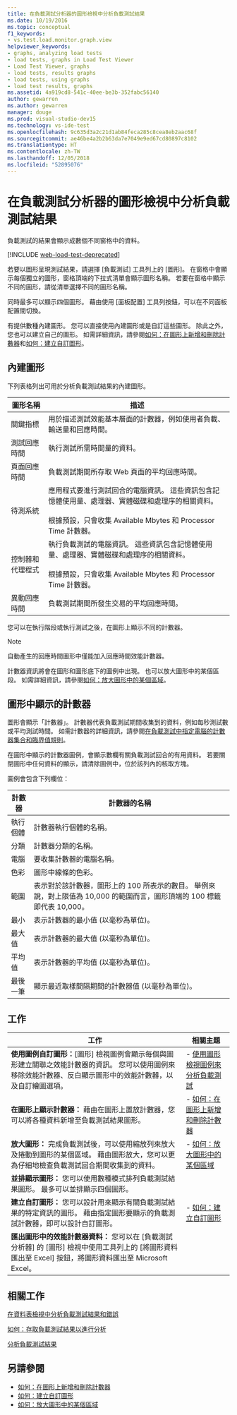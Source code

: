 ```yaml
---
title: 在負載測試分析器的圖形檢視中分析負載測試結果
ms.date: 10/19/2016
ms.topic: conceptual
f1_keywords:
- vs.test.load.monitor.graph.view
helpviewer_keywords:
- graphs, analyzing load tests
- load tests, graphs in Load Test Viewer
- Load Test Viewer, graphs
- load tests, results graphs
- load tests, using graphs
- load test results, graphs
ms.assetid: 4a919cd8-541c-40ee-be3b-352fabc56140
author: gewarren
ms.author: gewarren
manager: douge
ms.prod: visual-studio-dev15
ms.technology: vs-ide-test
ms.openlocfilehash: 9c635d3a2c21d1ab84feca285c8cea8eb2aac68f
ms.sourcegitcommit: ae46be4a2b2b63da7e7049e9ed67cd80897c8102
ms.translationtype: HT
ms.contentlocale: zh-TW
ms.lasthandoff: 12/05/2018
ms.locfileid: "52895076"
---
```

# <a name="analyze-load-test-results-in-the-graphs-view-of-the-load-test-analyzer"></a>在負載測試分析器的圖形檢視中分析負載測試結果

負載測試的結果會顯示成數個不同窗格中的資料。

[!INCLUDE [web-load-test-deprecated](includes/web-load-test-deprecated.md)]

若要以圖形呈現測試結果，請選擇 [負載測試] 工具列上的 [圖形]。 在窗格中會顯示每個獨立的圖形，窗格頂端的下拉式清單會顯示圖形名稱。 若要在窗格中顯示不同的圖形，請從清單選擇不同的圖形名稱。

同時最多可以顯示四個圖形。 藉由使用 [面板配置] 工具列按鈕，可以在不同面板配置間切換。

有提供數種內建圖形。 您可以直接使用內建圖形或是自訂這些圖形。 除此之外，您也可以建立自己的圖形。 如需詳細資訊，請參閱[如何：在圖形上新增和刪除計數器](../test/how-to-add-and-delete-counters-on-graphs-in-load-test-results.md)和[如何：建立自訂圖形](../test/how-to-create-custom-graphs-in-load-test-results.md)。

## <a name="built-in-graphs"></a>內建圖形

下列表格列出可用於分析負載測試結果的內建圖形。

|圖形名稱|描述|
|-|-|
|關鍵指標|用於描述測試效能基本層面的計數器，例如使用者負載、輸送量和回應時間。|
|測試回應時間|執行測試所需時間量的資料。|
|頁面回應時間|負載測試期間所存取 Web 頁面的平均回應時間。|
|待測系統|應用程式要進行測試回合的電腦資訊。 這些資訊包含記憶體使用量、處理器、實體磁碟和處理序的相關資料。<br /><br /> 根據預設，只會收集 Available Mbytes 和 Processor Time 計數器。|
|控制器和代理程式|執行負載測試的電腦資訊。 這些資訊包含記憶體使用量、處理器、實體磁碟和處理序的相關資料。<br /><br /> 根據預設，只會收集 Available Mbytes 和 Processor Time 計數器。|
|異動回應時間|負載測試期間所發生交易的平均回應時間。|

 您可以在執行階段或執行測試之後，在圖形上顯示不同的計數器。

> [!NOTE]
> 自動產生的回應時間圖形中僅能加入回應時間效能計數器。

 計數器資訊將會在圖形和圖形底下的圖例中出現。 也可以放大圖形中的某個區段。 如需詳細資訊，請參閱[如何：放大圖形中的某個區域](../test/how-to-zoom-in-on-a-region-of-the-graph-in-load-test-results.md)。

## <a name="counters-displayed-in-graphs"></a>圖形中顯示的計數器

 圖形會顯示「計數器」。 計數器代表負載測試期間收集到的資料，例如每秒測試數或平均測試時間。 如需計數器的詳細資訊，請參閱[在負載測試中指定電腦的計數器集合和臨界值規則](../test/specify-counter-sets-and-threshold-rules-for-load-testing.md)。

 在圖形中顯示的計數器圖例，會顯示數欄有關負載測試回合的有用資料。 若要關閉圖形中任何資料的顯示，請清除圖例中，位於該列內的核取方塊。

 圖例會包含下列欄位：

|計數器|計數器的名稱|
|-|-|
|執行個體|計數器執行個體的名稱。|
|分類|計數器分類的名稱。|
|電腦|要收集計數器的電腦名稱。|
|色彩|圖形中線條的色彩。|
|範圍|表示對於該計數器，圖形上的 100 所表示的數目。 舉例來說，對上限值為 10,000 的範圍而言，圖形頂端的 100 標籤即代表 10,000。|
|最小|表示計數器的最小值 (以毫秒為單位)。|
|最大值|表示計數器的最大值 (以毫秒為單位)。|
|平均值|表示計數器的平均值 (以毫秒為單位)。|
|最後一筆|顯示最近取樣間隔期間的計數器值 (以毫秒為單位)。|

## <a name="tasks"></a>工作

|工作|相關主題|
|-|-|
|**使用圖例自訂圖形：**[圖形] 檢視圖例會顯示每個與圖形建立關聯之效能計數器的資訊。 您可以使用圖例來移除效能計數器、反白顯示圖形中的效能計數器，以及自訂繪圖選項。|-   [使用圖形檢視圖例來分析負載測試](../test/use-the-graphs-view-legend-to-analyze-load-tests.md)|
|**在圖形上顯示計數器：** 藉由在圖形上置放計數器，您可以將各種資料新增至負載測試結果圖形。|-   [如何：在圖形上新增和刪除計數器](../test/how-to-add-and-delete-counters-on-graphs-in-load-test-results.md)|
|**放大圖形：** 完成負載測試後，可以使用縮放列來放大及捲動到圖形的某個區域。 藉由圖形放大，您可以更為仔細地檢查負載測試回合期間收集到的資料。|-   [如何：放大圖形中的某個區域](../test/how-to-zoom-in-on-a-region-of-the-graph-in-load-test-results.md)|
|**並排顯示圖形：** 您可以使用數種模式排列負載測試結果圖形。 最多可以並排顯示四個圖形。||
|**建立自訂圖形：** 您可以設計用來顯示有關負載測試結果的特定資訊的圖形。 藉由指定圖形要顯示的負載測試計數器，即可以設計自訂圖形。|-   [如何：建立自訂圖形](../test/how-to-create-custom-graphs-in-load-test-results.md)|
|**匯出圖形中的效能計數器資料：** 您可以在 [負載測試分析器] 的 [圖形] 檢視中使用工具列上的 [將圖形資料匯出至 Excel] 按鈕，將圖形資料匯出至 Microsoft Excel。||

## <a name="related-tasks"></a>相關工作

 [在資料表檢視中分析負載測試結果和錯誤](../test/analyze-load-test-results-and-errors-in-the-tables-view.md)

 [如何：存取負載測試結果以進行分析](../test/how-to-access-load-test-results-for-analysis.md)

 [分析負載測試結果](../test/analyze-load-test-results-using-the-load-test-analyzer.md)

## <a name="see-also"></a>另請參閱

- [如何：在圖形上新增和刪除計數器](../test/how-to-add-and-delete-counters-on-graphs-in-load-test-results.md)
- [如何：建立自訂圖形](../test/how-to-create-custom-graphs-in-load-test-results.md)
- [如何：放大圖形中的某個區域](../test/how-to-zoom-in-on-a-region-of-the-graph-in-load-test-results.md)